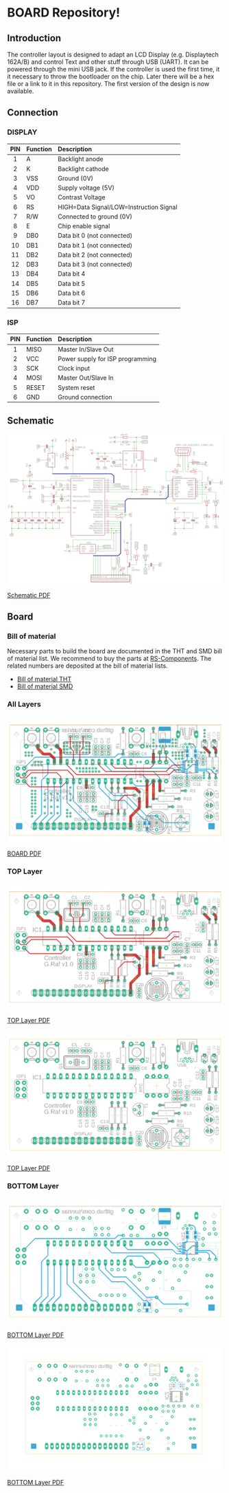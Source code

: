 # BOARD Repository!

## Introduction

The controller layout is designed to adapt an LCD Display (e.g. Displaytech 162A/B) and control Text and other stuff through USB (UART). It can be powered through the mini USB jack. If the controller is used the first time, it it necessary to throw the bootloader on the chip. Later there will be a hex file or a link to it in this repository. The first version of the design is now available.

## Connection

### DISPLAY

| PIN | Function | Description                              |
|:---:|:---------|:-----------------------------------------|
| 1   | A        | Backlight anode                          |
| 2   | K        | Backlight cathode                        |
| 3   | VSS      | Ground (0V)                              |
| 4   | VDD      | Supply voltage (5V)                      |
| 5   | VO       | Contrast Voltage                         |
| 6   | RS       | HIGH=Data Signal/LOW=Instruction Signal  | 
| 7   | R/W      | Connected to ground (0V)                 |
| 8   | E        | Chip enable signal                       |
| 9   | DB0      | Data bit 0 (not connected)               |
| 10  | DB1      | Data bit 1 (not connected)               |
| 11  | DB2      | Data bit 2 (not connected)               |
| 12  | DB3      | Data bit 3 (not connected)               |
| 13  | DB4      | Data bit 4                               |
| 14  | DB5      | Data bit 5                               |
| 15  | DB6      | Data bit 6                               |
| 16  | DB7      | Data bit 7                               |

### ISP

| PIN | Function | Description                              |
|:---:|:---------|:-----------------------------------------|
| 1   | MISO     | Master In/Slave Out                      |
| 2   | VCC      | Power supply for ISP programming         |
| 3   | SCK      | Clock input                              |
| 4   | MOSI     | Master Out/Slave In                      |
| 5   | RESET    | System reset                             |
| 6   | GND      | Ground connection                        |

## Schematic

![Schematic Description](https://raw.githubusercontent.com/sunriax/board/master/controller/doc/board_schematic.png "Schematic Description")

[Schematic PDF](https://raw.githubusercontent.com/sunriax/board/master/controller/doc/board_schematic.pdf)

## Board

### Bill of material

Necessary parts to build the board are documented in the THT and SMD bill of material list. We recommend to buy the parts at [RS-Components](https://at.rs-online.com/). The related numbers are deposited at the bill of material lists.

* [Bill of material THT](./partlist.csv)
* [Bill of material SMD](./partlist_SMD.csv)

### All Layers

![BOARD Layer Description](https://raw.githubusercontent.com/sunriax/board/master/controller/doc/board.png "BOARD Layer Description")

[BOARD PDF](https://raw.githubusercontent.com/sunriax/board/master/controller/doc/board.pdf)


### TOP Layer

![TOP Layer Description](https://raw.githubusercontent.com/sunriax/board/master/controller/doc/board_top.png "TOP Layer Description")

[TOP Layer PDF](https://raw.githubusercontent.com/sunriax/board/master/controller/doc/board_top.pdf)

![TOP Layer Place](https://raw.githubusercontent.com/sunriax/board/master/controller/doc/board_tplace.png "TOP Layer Place")

[TOP Layer PDF](https://raw.githubusercontent.com/sunriax/board/master/controller/doc/board_tplace.pdf)

### BOTTOM Layer

![BOTTOM Layer Description](https://raw.githubusercontent.com/sunriax/board/master/controller/doc/board_bot.png "BOTTOM Layer Description")

[BOTTOM Layer PDF](https://raw.githubusercontent.com/sunriax/board/master/controller/doc/board_bot.pdf)

![BOTTOM Layer Place](https://raw.githubusercontent.com/sunriax/board/master/controller/doc/board_bplace.png "BOTTOM Layer Place")

[BOTTOM Layer PDF](https://raw.githubusercontent.com/sunriax/board/master/controller/doc/board_bplace.pdf)
